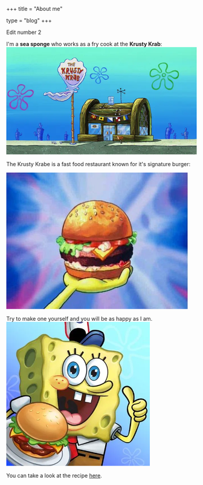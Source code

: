 +++
title = "About me"

type = "blog"
+++

Edit number 2

I'm a **sea sponge** who works as a fry cook at the **Krusty Krab**:
![](/img/krusty_krab.webp)

The Krusty Krabe is a fast food restaurant known for it's signature burger:

![*The Krabby Patty*](/img/krabby_patty.webp)

Try to make one yourself and you will be as happy as I am.
![My first Krabby Patty](/img/spongebob-krusty-cook.webp)

You can take a look at the recipe [here](/blog/krabby_patty/).
